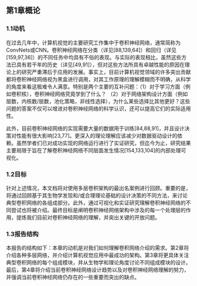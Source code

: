 ## 第1章概论

### 1.1动机

在过去几年中，计算机视觉的主要研究工作集中于卷积神经网络，通常简称为ConvNets或CNN。卷积神经网络在分类（详见[88,139,64]）和回归（详见[159,97,36]）的不同任务中均具有不俗的表现。与实际的表现相比，虽然这些方法已具有若干年的历史（详见[49,91]），但对这些方法所具有卓越性能的原因在理论上的研究严重滞后于应用的发展。事实上，目前计算机视觉领域的许多突出贡献都将卷积神经网络视为黑盒进行调用，对其工作原理的理解模糊而不明确，从科学的角度来看这极难令人满意。特别是两个主要的互补问题：（1）对于学习方面（例如卷积核），卷积神经网络究竟学到了什么？ （2）对于网络架构设计方面（例如层数，内核数/层数，池化策略，非线性选择），为什么某些选择比其他更好？这些问题的答案不仅可以增进对卷积神经网络的科学认识，还可以提高它们的实际适用性。

此外，目前卷积神经网络的实现需要大量的数据用于训练[84,88,91]，并且设计决策对性能有很大影响[23,77]。更深入的理论理解应该减少对数据驱动设计的依赖。虽然学者们已对成功实现的网络运行进行了实证研究，但迄今为止，研究结果主要局限于旨在了解卷积神经网络不同层面发生情况[154,133,104]的内部处理可视化。

### 1.2目标

针对上述情况，本文档将对使用多层卷积架构的最出名案例进行回顾。重要的是，将通过回顾基于其生物学发现和/或合理理论基础的设计决策的不同方法，来讨论典型卷积网络的各组成部分。此外，通过可视化和实证研究理解卷积神经网络的不同尝试也将被介绍。最终目标是阐明卷积神经网络架构中涉及的每一个处理层的作用，提炼我们目前对卷积神经网络的理解，并突出关键的开放问题。

### 1.3报告结构

本报告的结构如下：本章的动机是对我们如何理解卷积网络介绍的需求。第2章将介绍各种多层网络，并介绍计算机视觉应用中最成功的架构。第3章将更具体关注典型卷积网络的每个组成模块，并从生物学和理论角度讨论不同组成模块的设计。最后，第4章将介绍当前卷积神经网络设计趋势以及对卷积神经网络理解的努力，并强调当前卷积神经网络仍存在的一些重要而突出的缺点。